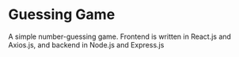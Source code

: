# Guessing Game

A simple number-guessing game.
Frontend is written in React.js and Axios.js, and backend in Node.js and Express.js


